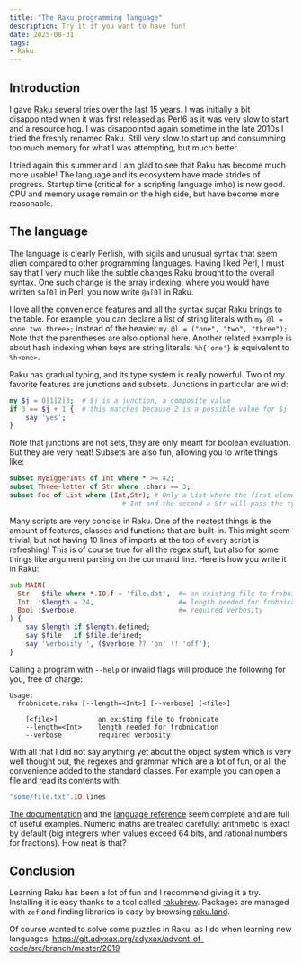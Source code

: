 ```yaml
---
title: "The Raku programming language"
description: Try it if you want to have fun!
date: 2025-08-31
tags:
- Raku
---
```


## Introduction

I gave [Raku](https://raku.org/) several tries over the last 15 years. I was
initially a bit disappointed when it was first released as Perl6 as it was very
slow to start and a resource hog. I was disappointed again sometime in the late
2010s I tried the freshly renamed Raku. Still very slow to start up and
consumming too much memory for what I was attempting, but much better.

I tried again this summer and I am glad to see that Raku has become much more
usable! The language and its ecosystem have made strides of progress. Startup
time (critical for a scripting language imho) is now good. CPU and memory usage
remain on the high side, but have become more reasonable.

## The language

The language is clearly Perlish, with sigils and unusual syntax that seem alien
compared to other programming languages. Having liked Perl, I must say that I
very much like the subtle changes Raku brought to the overall syntax. One such
change is the array indexing: where you would have written `$a[0]` in Perl, you
now write `@a[0]` in Raku.

I love all the convenience features and all the syntax sugar Raku brings to the
table. For example, you can declare a list of string literals with `my @l = <one
two three>;` instead of the heavier `my @l = ("one", "two", "three");`. Note
that the parentheses are also optional here. Another related example is about
hash indexing when keys are string literals: `%h{'one'}` is equivalent to
`%h<one>`.

Raku has gradual typing, and its type system is really powerful. Two of my
favorite features are junctions and subsets. Junctions in particular are wild:

``` raku
my $j = 0|1|2|3;  # $j is a junction, a composite value
if 3 == $j + 1 {  # this matches because 2 is a possible value for $j
    say 'yes';
}
```

Note that junctions are not sets, they are only meant for boolean evaluation.
But they are very neat! Subsets are also fun, allowing you to write things like:

``` raku
subset MyBiggerInts of Int where * >= 42;
subset Three-letter of Str where .chars == 3;
subset Foo of List where (Int,Str); # Only a List where the first element is an
                            # Int and the second a Str will pass the type check.
```

Many scripts are very concise in Raku. One of the neatest things is the amount
of features, classes and functions that are built-in. This might seem trivial,
but not having 10 lines of imports at the top of every script is refreshing!
This is of course true for all the regex stuff, but also for some things like
argument parsing on the command line. Here is how you write it in Raku:

``` raku
sub MAIN(
  Str   $file where *.IO.f = 'file.dat',  #= an existing file to frobnicate
  Int  :$length = 24,                     #= length needed for frobnication
  Bool :$verbose,                         #= required verbosity
) {
    say $length if $length.defined;
    say $file   if $file.defined;
    say 'Verbosity ', ($verbose ?? 'on' !! 'off');
}
```

Calling a program with `--help` or invalid flags will produce the following for
you, free of charge:

``` shell
Usage:
  frobnicate.raku [--length=<Int>] [--verbose] [<file>]

    [<file>]          an existing file to frobnicate
    --length=<Int>    length needed for frobnication
    --verbose         required verbosity
```

With all that I did not say anything yet about the object system which is very
well thought out, the regexes and grammar which are a lot of fun, or all the
convenience added to the standard classes. For example you can open a file and
read its contents with:

``` raku
"some/file.txt".IO.lines
```

[The documentation](https://docs.raku.org/introduction) and the [language
reference](https://docs.raku.org/reference) seem complete and are full of useful
examples. Numeric maths are treated carefully: arithmetic is exact by default
(big integrers when values exceed 64 bits, and rational numbers for fractions).
How neat is that?

## Conclusion

Learning Raku has been a lot of fun and I recommend giving it a try. Installing
it is easy thanks to a tool called [rakubrew](https://rakubrew.org/). Packages
are managed with `zef` and finding libraries is easy by browsing
[raku.land](https://raku.land/).

Of course wanted to solve some puzzles in Raku, as I do when learning new
languages: https://git.adyxax.org/adyxax/advent-of-code/src/branch/master/2019

